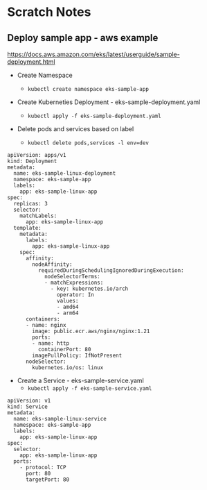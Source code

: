 # Scratch Notes

## 

## Deploy sample app - aws example
https://docs.aws.amazon.com/eks/latest/userguide/sample-deployment.html

* Create Namespace
    * ```kubectl create namespace eks-sample-app```

* Create Kuberneties Deployment - eks-sample-deployment.yaml
    * ```kubectl apply -f eks-sample-deployment.yaml```

* Delete pods and services based on label
  * ```kubectl delete pods,services -l env=dev```
```
apiVersion: apps/v1
kind: Deployment
metadata:
  name: eks-sample-linux-deployment
  namespace: eks-sample-app
  labels:
    app: eks-sample-linux-app
spec:
  replicas: 3
  selector:
    matchLabels:
      app: eks-sample-linux-app
  template:
    metadata:
      labels:
        app: eks-sample-linux-app
    spec:
      affinity:
        nodeAffinity:
          requiredDuringSchedulingIgnoredDuringExecution:
            nodeSelectorTerms:
            - matchExpressions:
              - key: kubernetes.io/arch
                operator: In
                values:
                - amd64
                - arm64
      containers:
      - name: nginx
        image: public.ecr.aws/nginx/nginx:1.21
        ports:
        - name: http
          containerPort: 80
        imagePullPolicy: IfNotPresent
      nodeSelector:
        kubernetes.io/os: linux
```

* Create a Service - eks-sample-service.yaml
    * ```kubectl apply -f eks-sample-service.yaml```
```
apiVersion: v1
kind: Service
metadata:
  name: eks-sample-linux-service
  namespace: eks-sample-app
  labels:
    app: eks-sample-linux-app
spec:
  selector:
    app: eks-sample-linux-app
  ports:
    - protocol: TCP
      port: 80
      targetPort: 80
```      
